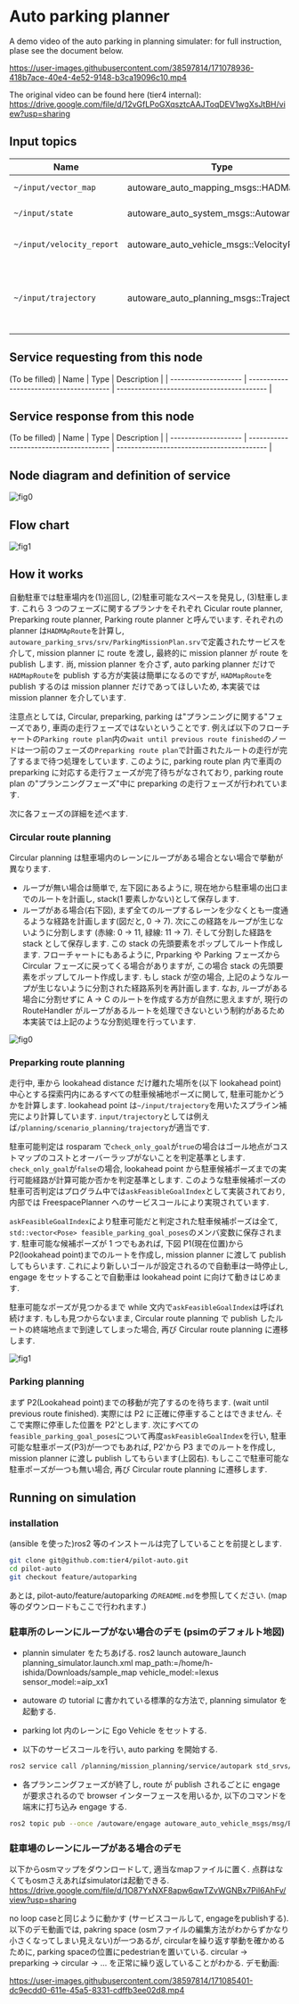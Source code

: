 # Auto parking planner

A demo video of the auto parking in planning simulater:
for full instruction, plase see the document below.

https://user-images.githubusercontent.com/38597814/171078936-418b7ace-40e4-4e52-9148-b3ca19096c10.mp4

The original video can be found here (tier4 internal):
https://drive.google.com/file/d/12vGfLPoGXqsztcAAJToqDEV1wgXsJtBH/view?usp=sharing

## Input topics

| Name                      | Type                                       | Description                                                |
| ------------------------- | ------------------------------------------ | ---------------------------------------------------------- |
| `~/input/vector_map`      | autoware_auto_mapping_msgs::HADMapBin      | vector map of Lanelet2                                     |
| `~/input/state`           | autoware_auto_system_msgs::AutowareState   | autoware state                                             |
| `~/input/velocity_report` | autoware_auto_vehicle_msgs::VelocityReport | information on vehicle velocity                            |
| `~/input/trajectory`      | autoware_auto_planning_msgs::Trajectory    | trajectory which will be used to determine lookahead point |

## Service requesting from this node

(To be filled)
| Name | Type | Description |
| -------------------- | --------------------------------------- | ------------------------------------------ |

## Service response from this node

(To be filled)
| Name | Type | Description |
| -------------------- | --------------------------------------- | ------------------------------------------ |

## Node diagram and definition of service

![fig0](./image/nodes.drawio.svg)

## Flow chart

![fig1](./image/phase.drawio.svg)

## How it works

自動駐車では駐車場内を(1)巡回し, (2)駐車可能なスペースを発見し, (3)駐車します. これら 3 つのフェーズに関するプランナをそれぞれ Cicular route planner, Preparking route planner, Parking route planner と呼んでいます. それぞれの planner は`HADMApRoute`を計算し, `autoware_parking_srvs/srv/ParkingMissionPlan.srv`で定義されたサービスを介して, mission planner に route を渡し, 最終的に mission planner が route を publish します. 尚, mission planner を介さず, auto parking planner だけで`HADMapRoute`を publish する方が実装は簡単になるのですが, `HADMapRoute`を publish するのは mission planner だけであってほしいため, 本実装では mission planner を介しています.

注意点としては, Circular, preparking, parking は"プランニングに関する"フェーズであり, 車両の走行フェーズではないということです. 例えば以下のフローチャートの`Parking route plan`内の`wait until previous route finished`のノードは一つ前のフェーズの`Preparking route plan`で計画されたルートの走行が完了するまで待つ処理をしています. このように, parking route plan 内で車両の preparking に対応する走行フェーズが完了待ちがなされており, parking route plan の"プランニングフェーズ"中に preparking の走行フェーズが行われています.

次に各フェーズの詳細を述べます.

### Circular route planning

Circular planning は駐車場内のレーンにループがある場合とない場合で挙動が異なります.

- ループが無い場合は簡単で, 左下図にあるように, 現在地から駐車場の出口までのルートを計画し, stack(1 要素しかない)として保存します.
- ループがある場合(右下図), まず全てのループするレーンを少なくとも一度通るような経路を計画します(図だと, 0 -> 7). 次にこの経路をループが生じないように分割します (赤線: 0 -> 11, 緑線: 11 -> 7). そして分割した経路を stack として保存します. この stack の先頭要素をポップしてルート作成します. フローチャートにもあるように, Prparking や Parking フェーズから Circular フェーズに戻ってくる場合がありますが, この場合 stack の先頭要素をポップしてルート作成します. もし stack が空の場合, 上記のようなループが生じないように分割された経路系列を再計画します. なお, ループがある場合に分割せずに A -> C のルートを作成する方が自然に思えますが, 現行の RouteHandler がループがあるルートを処理できないという制約があるため本実装では上記のような分割処理を行っています.

![fig0](./image/circular.drawio.svg)

### Preparking route planning

走行中, 車から lookahead distance だけ離れた場所を(以下 lookahead point) 中心とする探索円内にあるすべての駐車候補地ポーズに関して, 駐車可能かどうかを計算します. lookahead point は`~/input/trajectory`を用いたスプライン補完により計算しています. `input/trajectory`としては例えば`/planning/scenario_planning/trajectory`が適当です.

駐車可能判定は rosparam で`check_only_goal`が`true`の場合はゴール地点がコストマップのコストとオーバーラップがないことを判定基準とします. `check_only_goal`が`false`の場合, lookahead point から駐車候補ポーズまでの実行可能経路が計算可能か否かを判定基準とします. このような駐車候補ポーズの駐車可否判定はプログラム中では`askFeasibleGoalIndex`として実装されており, 内部では FreespacePlanner へのサービスコールにより実現されています.

`askFeasibleGoalIndex`により駐車可能だと判定された駐車候補ポーズは全て, `std::vector<Pose> feasible_parking_goal_poses`のメンバ変数に保存されます. 駐車可能な候補ポーズが 1 つでもあれば, 下図 P1(現在位置)から P2(lookahead point)までのルートを作成し, mission planner に渡して publish してもらいます. これにより新しいゴールが設定されるので自動車は一時停止し, engage をセットすることで自動車は lookahead point に向けて動きはじめます.

駐車可能なポーズが見つかるまで while 文内で`askFeasibleGoalIndex`は呼ばれ続けます. もしも見つからないまま, Circular route planning で publish したルートの終端地点まで到達してしまった場合, 再び Circular route planning に遷移します.

![fig1](./image/autoparking_phase.drawio.svg)

### Parking planning

まず P2(Lookahead point)までの移動が完了するのを待ちます. (wait until previous route finished). 実際には P2 に正確に停車することはできません. そこで実際に停車した位置を P2'とします. 次にすべての`feasible_parking_goal_poses`について再度`askFeasibleGoalIndex`を行い, 駐車可能な駐車ポーズ(P3)が一つでもあれば, P2'から P3 までのルートを作成し, mission planner に渡し publish してもらいます(上図右). もしここで駐車可能な駐車ポーズが一つも無い場合, 再び Circular route planning に遷移します.

## Running on simulation

### installation

(ansible を使った)ros2 等のインストールは完了していることを前提とします.

```bash
git clone git@github.com:tier4/pilot-auto.git
cd pilot-auto
git checkout feature/autoparking
```

あとは, pilot-auto/feature/autoparking の`README.md`を参照してください. (map 等のダウンロードもここで行われます.)

### 駐車所のレーンにループがない場合のデモ (psimのデフォルト地図)

- plannin simulater をたちあげる.
  ros2 launch autoware_launch planning_simulator.launch.xml map_path:=/home/h-ishida/Downloads/sample_map vehicle_model:=lexus sensor_model:=aip_xx1

- autoware の tutorial に書かれている標準的な方法で, planning simulator を起動する.
- parking lot 内のレーンに Ego Vehicle をセットする.
- 以下のサービスコールを行い, auto parking を開始する.

```bash
ros2 service call /planning/mission_planning/service/autopark std_srvs/srv/Trigger
```

- 各プランニングフェーズが終了し, route が publish されるごとに engage が要求されるので browser インターフェースを用いるか, 以下のコマンドを端末に打ち込み engage する.

```bash
ros2 topic pub --once /autoware/engage autoware_auto_vehicle_msgs/msg/Engage "engage: true"
```

### 駐車場のレーンにループがある場合のデモ  
以下からosmマップをダウンロードして, 適当なmapファイルに置く. 点群はなくてもosmさえあればsimulatorは起動できる. 
https://drive.google.com/file/d/1O87YxNXF8apw6qwTZvWGNBx7PiI6AhFv/view?usp=sharing

no loop caseと同じように動かす (サービスコールして, engageをpublishする). 以下のデモ動画では, pakring space (osmファイルの編集方法がわからずかなり小さくなってしまい見えない)が一つあるが, circularを繰り返す挙動を確かめるために, parking spaceの位置にpedestrianを置いている. circular -> preparking -> circular -> ... を正常に繰り返していることがわかる. 
デモ動画: 

https://user-images.githubusercontent.com/38597814/171085401-dc9ecdd0-611e-45a5-8331-cdffb3ee02d8.mp4






